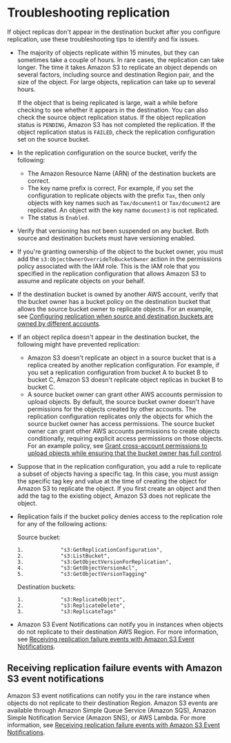 # Troubleshooting replication<a name="replication-troubleshoot"></a>

If object replicas don't appear in the destination bucket after you configure replication, use these troubleshooting tips to identify and fix issues\.
+ The majority of objects replicate within 15 minutes, but they can sometimes take a couple of hours\. In rare cases, the replication can take longer\. The time it takes Amazon S3 to replicate an object depends on several factors, including source and destination Region pair, and the size of the object\. For large objects, replication can take up to several hours\.

  If the object that is being replicated is large, wait a while before checking to see whether it appears in the destination\. You can also check the source object replication status\. If the object replication status is `PENDING`, Amazon S3 has not completed the replication\. If the object replication status is `FAILED`, check the replication configuration set on the source bucket\.
+ In the replication configuration on the source bucket, verify the following:
  + The Amazon Resource Name \(ARN\) of the destination buckets are correct\.
  + The key name prefix is correct\. For example, if you set the configuration to replicate objects with the prefix `Tax`, then only objects with key names such as `Tax/document1` or `Tax/document2` are replicated\. An object with the key name `document3` is not replicated\.
  + The status is `Enabled`\.
+ Verify that versioning has not been suspended on any bucket\. Both source and destination buckets must have versioning enabled\.
+ If you're granting ownership of the object to the bucket owner, you must add the `s3:ObjectOwnerOverrideToBucketOwner` action in the permissions policy associated with the IAM role\. This is the IAM role that you specified in the replication configuration that allows Amazon S3 to assume and replicate objects on your behalf\.
+ If the destination bucket is owned by another AWS account, verify that the bucket owner has a bucket policy on the destination bucket that allows the source bucket owner to replicate objects\. For an example, see [Configuring replication when source and destination buckets are owned by different accounts](replication-walkthrough-2.md)\.
+ If an object replica doesn't appear in the destination bucket, the following might have prevented replication:
  + Amazon S3 doesn't replicate an object in a source bucket that is a replica created by another replication configuration\. For example, if you set a replication configuration from bucket A to bucket B to bucket C, Amazon S3 doesn't replicate object replicas in bucket B to bucket C\.
  + A source bucket owner can grant other AWS accounts permission to upload objects\. By default, the source bucket owner doesn't have permissions for the objects created by other accounts\. The replication configuration replicates only the objects for which the source bucket owner has access permissions\. The source bucket owner can grant other AWS accounts permissions to create objects conditionally, requiring explicit access permissions on those objects\. For an example policy, see [Grant cross\-account permissions to upload objects while ensuring that the bucket owner has full control](example-bucket-policies.md#example-bucket-policies-acl-2)\.
+ Suppose that in the replication configuration, you add a rule to replicate a subset of objects having a specific tag\. In this case, you must assign the specific tag key and value at the time of creating the object for Amazon S3 to replicate the object\. If you first create an object and then add the tag to the existing object, Amazon S3 does not replicate the object\.
+ Replication fails if the bucket policy denies access to the replication role for any of the following actions:

  Source bucket:

  ```
  1.            "s3:GetReplicationConfiguration",
  2.            "s3:ListBucket",
  3.            "s3:GetObjectVersionForReplication",
  4.            "s3:GetObjectVersionAcl",
  5.            "s3:GetObjectVersionTagging"
  ```

  Destination buckets:

  ```
  1.            "s3:ReplicateObject",
  2.            "s3:ReplicateDelete",
  3.            "s3:ReplicateTags"
  ```
+ Amazon S3 Event Notifications can notify you in instances when objects do not replicate to their destination AWS Region\. For more information, see [Receiving replication failure events with Amazon S3 Event Notifications](replication-metrics.md#replication-metrics-events)\.

## Receiving replication failure events with Amazon S3 event notifications<a name="replication-metrics-events-troubleshooting"></a>

Amazon S3 event notifications can notify you in the rare instance when objects do not replicate to their destination Region\. Amazon S3 events are available through Amazon Simple Queue Service \(Amazon SQS\), Amazon Simple Notification Service \(Amazon SNS\), or AWS Lambda\. For more information, see [Receiving replication failure events with Amazon S3 Event Notifications](replication-metrics.md#replication-metrics-events)\.